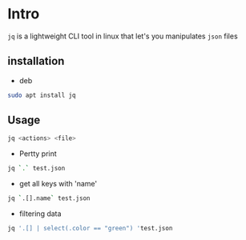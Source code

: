 # Intro 
`jq` is a lightweight CLI tool in linux that let's you manipulates `json` files
## installation 
- deb 
```bash
sudo apt install jq
```

## Usage 
```bash 
jq <actions> <file> 
```

- Pertty print 
```bash
jq `.` test.json 
```
- get all keys with 'name'

```bash
jq `.[].name` test.json 
```
- filtering data 
```bash 
jq '.[] | select(.color == "green") 'test.json
```
